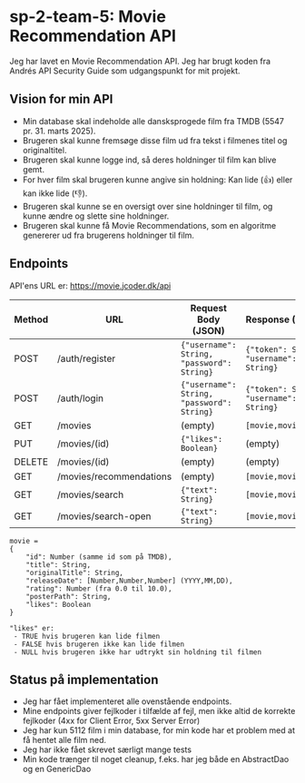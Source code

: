 # sp-2-team-5: Movie Recommendation API

Jeg har lavet en Movie Recommendation API.
Jeg har brugt koden fra Andrés API Security Guide som udgangspunkt for mit projekt.

## Vision for min API
- Min database skal indeholde alle dansksprogede film fra TMDB (5547 pr. 31. marts 2025).
- Brugeren skal kunne fremsøge disse film ud fra tekst i filmenes titel og originaltitel.
- Brugeren skal kunne logge ind, så deres holdninger til film kan blive gemt.
- For hver film skal brugeren kunne angive sin holdning: Kan lide (👍) eller kan ikke lide (👎).
- Brugeren skal kunne se en oversigt over sine holdninger til film, og kunne ændre og slette sine holdninger.
- Brugeren skal kunne få Movie Recommendations, som en algoritme genererer ud fra brugerens holdninger til film. 

## Endpoints

API'ens URL er: https://movie.jcoder.dk/api

| Method | URL                     | Request Body (JSON)                        | Response (JSON)                         | Roles  |
|--------|-------------------------|--------------------------------------------|-----------------------------------------|--------|
| POST   | /auth/register          | `{"username": String, "password": String}` | `{"token": String, "username": String}` | ANYONE |
| POST   | /auth/login             | `{"username": String, "password": String}` | `{"token": String, "username": String}` | ANYONE |
| GET    | /movies                 | (empty)                                    | `[movie,movie,...]`                     | USER   |
| PUT    | /movies/(id)            | `{"likes": Boolean}`                       | (empty)                                 | USER   |
| DELETE | /movies/(id)            | (empty)                                    | (empty)                                 | USER   |
| GET    | /movies/recommendations | (empty)                                    | `[movie,movie,...]`                     | USER   |
| GET    | /movies/search          | `{"text": String}`                         | `[movie,movie,...]`                     | USER   |
| GET    | /movies/search-open     | `{"text": String}`                         | `[movie,movie,...]`                     | ANYONE |

```
movie =
{
    "id": Number (samme id som på TMDB),
    "title": String,
    "originalTitle": String,
    "releaseDate": [Number,Number,Number] (YYYY,MM,DD),
    "rating": Number (fra 0.0 til 10.0),
    "posterPath": String,
    "likes": Boolean
}

"likes" er:
 - TRUE hvis brugeren kan lide filmen
 - FALSE hvis brugeren ikke kan lide filmen
 - NULL hvis brugeren ikke har udtrykt sin holdning til filmen
```

## Status på implementation

- Jeg har fået implementeret alle ovenstående endpoints.
- Mine endpoints giver fejlkoder i tilfælde af fejl, men ikke altid de korrekte fejlkoder (4xx for Client Error, 5xx Server Error)
- Jeg har kun 5112 film i min database, for min kode har et problem med at få hentet alle film ned.
- Jeg har ikke fået skrevet særligt mange tests
- Min kode trænger til noget cleanup, f.eks. har jeg både en AbstractDao og en GenericDao